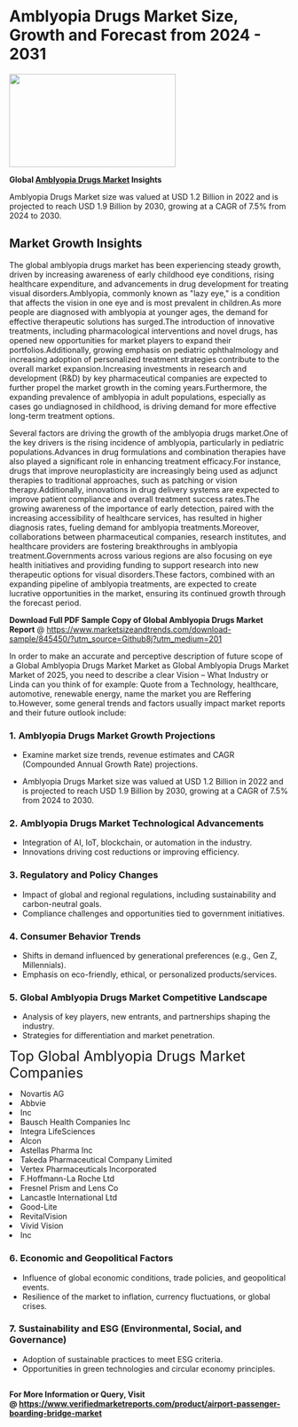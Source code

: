 <H1>Amblyopia Drugs Market Size, Growth and Forecast from 2024 - 2031</H1><img class="aligncenter size-medium wp-image-584254" src="https://thirdeyenews.in/wp-content/uploads/2024/09/Global-Market-Research-300x168.jpeg" alt="" width="300" height="168" /><p><strong>Global&nbsp;<a href="https://www.marketsizeandtrends.com/download-sample/845450/?utm_source=Github8j?utm_medium=201">Amblyopia Drugs Market</a> Insights</strong></p><p>Amblyopia Drugs Market size was valued at USD 1.2 Billion in 2022 and is projected to reach USD 1.9 Billion by 2030, growing at a CAGR of 7.5% from 2024 to 2030.</p><p><h2>Market Growth Insights</h2> <p>The global amblyopia drugs market has been experiencing steady growth, driven by increasing awareness of early childhood eye conditions, rising healthcare expenditure, and advancements in drug development for treating visual disorders.Amblyopia, commonly known as "lazy eye," is a condition that affects the vision in one eye and is most prevalent in children.As more people are diagnosed with amblyopia at younger ages, the demand for effective therapeutic solutions has surged.The introduction of innovative treatments, including pharmacological interventions and novel drugs, has opened new opportunities for market players to expand their portfolios.Additionally, growing emphasis on pediatric ophthalmology and increasing adoption of personalized treatment strategies contribute to the overall market expansion.Increasing investments in research and development (R&D) by key pharmaceutical companies are expected to further propel the market growth in the coming years.Furthermore, the expanding prevalence of amblyopia in adult populations, especially as cases go undiagnosed in childhood, is driving demand for more effective long-term treatment options.</p> <p>Several factors are driving the growth of the amblyopia drugs market.One of the key drivers is the rising incidence of amblyopia, particularly in pediatric populations.Advances in drug formulations and combination therapies have also played a significant role in enhancing treatment efficacy.For instance, drugs that improve neuroplasticity are increasingly being used as adjunct therapies to traditional approaches, such as patching or vision therapy.Additionally, innovations in drug delivery systems are expected to improve patient compliance and overall treatment success rates.The growing awareness of the importance of early detection, paired with the increasing accessibility of healthcare services, has resulted in higher diagnosis rates, fueling demand for amblyopia treatments.Moreover, collaborations between pharmaceutical companies, research institutes, and healthcare providers are fostering breakthroughs in amblyopia treatment.Governments across various regions are also focusing on eye health initiatives and providing funding to support research into new therapeutic options for visual disorders.These factors, combined with an expanding pipeline of amblyopia treatments, are expected to create lucrative opportunities in the market, ensuring its continued growth through the forecast period.</p> <p><span class=""><strong>Download Full PDF Sample Copy of Global Amblyopia Drugs Market Report</strong> @ <a href="https://www.marketsizeandtrends.com/download-sample/845450/?utm_source=Github8j?utm_medium=201" target="_blank">https://www.marketsizeandtrends.com/download-sample/845450/?utm_source=Github8j?utm_medium=201</a></span></p><p>In order to make an accurate and perceptive description of future scope of a Global&nbsp;Amblyopia Drugs Market Market as Global&nbsp;Amblyopia Drugs Market Market of 2025, you need to describe a clear Vision &ndash; What Industry or Linda can you think of for example: Quote from a Technology, healthcare, automotive, renewable energy, name the market you are Reffering to.However, some general trends and factors usually impact market reports and their future outlook include:</p><h3>1.&nbsp;<strong>Amblyopia Drugs Market Growth Projections</strong></h3><ul><li>Examine market size trends, revenue estimates and CAGR (Compounded Annual Growth Rate) projections.</li><li><p>Amblyopia Drugs Market size was valued at USD 1.2 Billion in 2022 and is projected to reach USD 1.9 Billion by 2030, growing at a CAGR of 7.5% from 2024 to 2030.</p></li></ul><h3>2.&nbsp;<strong>Amblyopia Drugs Market Technological Advancements</strong></h3><ul><li>Integration of AI, IoT, blockchain, or automation in the industry.</li><li>Innovations driving cost reductions or improving efficiency.</li></ul><h3>3.&nbsp;<strong>Regulatory and Policy Changes</strong></h3><ul><li>Impact of global and regional regulations, including sustainability and carbon-neutral goals.</li><li>Compliance challenges and opportunities tied to government initiatives.</li></ul><h3>4.&nbsp;<strong>Consumer Behavior Trends</strong></h3><ul><li>Shifts in demand influenced by generational preferences (e.g., Gen Z, Millennials).</li><li>Emphasis on eco-friendly, ethical, or personalized products/services.</li></ul><h3>5.&nbsp;<strong>Global Amblyopia Drugs Market Competitive Landscape</strong></h3><ul><li>Analysis of key players, new entrants, and partnerships shaping the industry.</li><li>Strategies for differentiation and market penetration.</li></ul><p data-pm-slice="1 1 []"><span style="color: inherit; font-family: inherit; font-size: 25px;">Top Global Amblyopia Drugs Market Companies</span></p><div class="" data-test-id=""><p><li>Novartis AG</li><li> Abbvie</li><li>Inc</li><li> Bausch Health Companies Inc</li><li> Integra LifeSciences</li><li> Alcon</li><li> Astellas Pharma Inc</li><li> Takeda Pharmaceutical Company Limited</li><li> Vertex Pharmaceuticals Incorporated</li><li> F.Hoffmann-La Roche Ltd</li><li> Fresnel Prism and Lens Co</li><li> Lancastle International Ltd</li><li> Good-Lite</li><li> RevitalVision</li><li> Vivid Vision</li><li> Inc</li></p></div><h3>6.&nbsp;<strong>Economic and Geopolitical Factors</strong></h3><ul><li>Influence of global economic conditions, trade policies, and geopolitical events.</li><li>Resilience of the market to inflation, currency fluctuations, or global crises.</li></ul><h3>7.&nbsp;<strong>Sustainability and ESG (Environmental, Social, and Governance)</strong></h3><ul><li>Adoption of sustainable practices to meet ESG criteria.</li><li>Opportunities in green technologies and circular economy principles.</li></ul><h2><strong style="font-size: 14px;">For More Information or Query, Visit @&nbsp;</strong><a style="background-color: #ffffff; font-size: 14px;" href="https://www.marketsizeandtrends.com/report/amblyopia-drugs-market/" target="_blank">https://www.verifiedmarketreports.com/product/airport-passenger-boarding-bridge-market</a></h2>